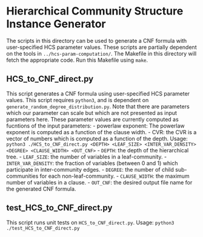 # Hierarchical Community Structure Instance Generator
The scripts in this directory can be used to generate a CNF formula with user-specified HCS parameter values.
These scripts are partially dependent on the tools in `../hcs-param-computation/`. The Makefile in this directory will fetch the appropriate code. Run this Makefile using `make`.

## HCS_to_CNF_direct.py
This script generates a CNF formula using user-specified HCS parameter values.
This script requires `python3`, and is dependent on `generate_random_degree_distribution.py`.
Note that there are parameters which our parameter can scale but which are not presented as input parameters here. These parameter values are currently computed as fucntions of the input parameters:
	- powerlaw exponent: The powerlaw exponent is computed as a function of the clause width.
	- CVR: the CVR is a vector of numbers which is computed as a function of the depth.
Usage: `python3 ./HCS_to_CNF_direct.py <DEPTH> <LEAF_SIZE> <INTER_VAR_DENSITY> <DEGREE> <CLAUSE_WIDTH> <OUT_CNF>`
	- `DEPTH`: the depth of the hierarchical tree.
	- `LEAF_SIZE`: the number of variables in a leaf-community.
	- `INTER_VAR_DENSITY`: the fraction of variables (between 0 and 1) which participate in inter-community edges.
	- `DEGREE`: the number of child sub-communities for each non-leaf-community.
	- `CLAUSE_WIDTH`: the maximum number of variables in a clause.
	- `OUT_CNF`: the desired output file name for the generated CNF formula.

## test_HCS_to_CNF_direct.py
This script runs unit tests on `HCS_to_CNF_direct.py`.
Usage: `python3 ./test_HCS_to_CNF_direct.py`
